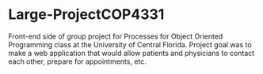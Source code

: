 # Large-ProjectCOP4331
Front-end side of group project for Processes for Object Oriented Programming class at the University of Central Florida.
Project goal was to make a web application that would allow patients and physicians to contact each other, prepare for appointments, etc.

